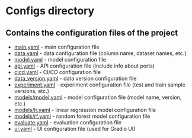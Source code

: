 # Configs directory
## Contains the configuration files of the project

- [main.yaml](main.yaml) - main configuration file
- [data.yaml](data.yaml) - data configuration file (column name, dataset names, etc.)
- [model.yaml](model.yaml) - model configuration file
- [api.yaml](api.yaml) - API configuration file (include info about ports)
- [cicd.yaml](cicd.yaml) - CI/CD configuration file
- [data_version.yaml](data_version.yaml) - data version configuration file
- [experiment.yaml](experiment.yaml) - experiment configuration file (test and train sample versions, etc.)
- [models/model.yaml](models/model.yaml) - model configuration file (model name, version, etc.)
- [models/lr.yaml](models/lr.yaml) - linear regression model configuration file
- [models/rf.yaml](models/rf.yaml) - random forest model configuration file
- [evaluate.yaml](evaluate.yaml) - evaluation configuration file
- [ui.yaml](ui.yaml) - UI configuration file (used for Gradio UI)

